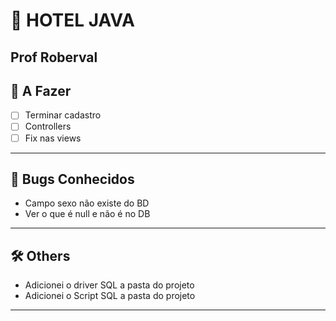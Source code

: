# 🏨 HOTEL JAVA
Prof Roberval
---

## 🚧 A Fazer
- [ ] Terminar cadastro
- [ ] Controllers
- [ ] Fix nas views
---

## 🐛 Bugs Conhecidos
- Campo sexo não existe do BD
- Ver o que é null e não é no DB

---

## 🛠️ Others
- Adicionei o driver SQL a pasta do projeto
- Adicionei o Script SQL a pasta do projeto


---
